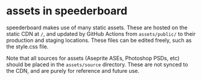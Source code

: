 # assets in speederboard

speederboard makes use of many static assets. These are hosted on the static CDN at `/`, and updated by GitHub Actions
from `assets/public/` to their production and staging locations. 
These files can be edited freely, such as the style.css file.

Note that all sources for assets (Aseprite ASEs, Photoshop PSDs, etc) should be placed in the `assets/source` directory.
These are not synced to the CDN, and are purely for reference and future use.
